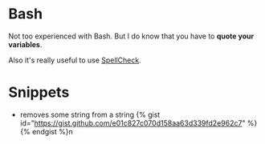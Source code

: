 # Bash

Not too experienced with Bash. But I do know that you have to __quote your variables__. 

Also it's really useful to use [SpellCheck](https://www.shellcheck.net).


# Snippets

- removes some string from a string
{% gist id="https://gist.github.com/e01c827c070d158aa63d339fd2e962c7" %}{% endgist %}n